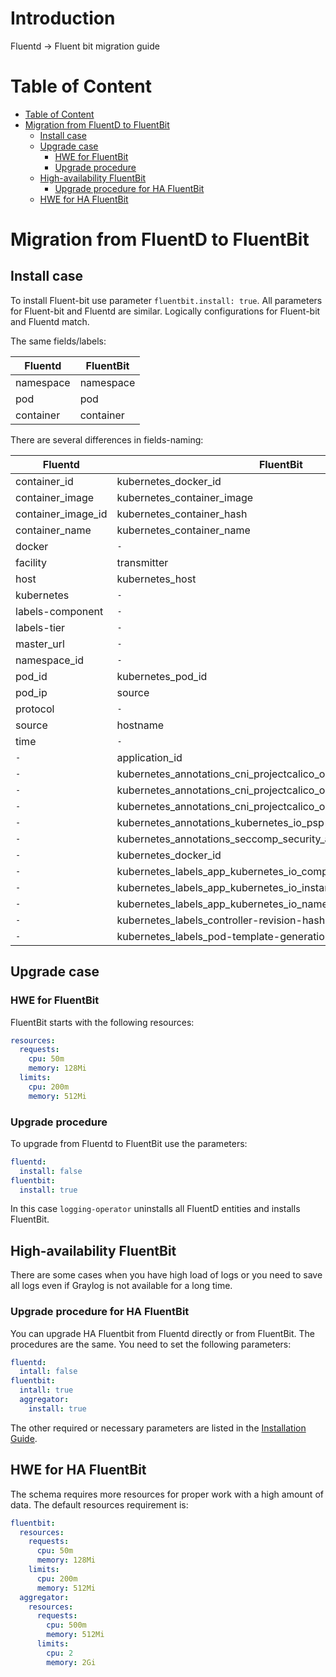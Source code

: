 # Introduction

Fluentd -> Fluent bit migration guide

# Table of Content

* [Table of Content](#table-of-content)
* [Migration from FluentD to FluentBit](#migration-from-fluentd-to-fluentbit)
  * [Install case](#install-case)
  * [Upgrade case](#upgrade-case)
    * [HWE for FluentBit](#hwe-for-fluentbit)
    * [Upgrade procedure](#upgrade-procedure)
  * [High-availability FluentBit](#high-availability-fluentbit)
    * [Upgrade procedure for HA FluentBit](#upgrade-procedure-for-ha-fluentbit)
  * [HWE for HA FluentBit](#hwe-for-ha-fluentbit)

# Migration from FluentD to FluentBit

## Install case

To install Fluent-bit use parameter `fluentbit.install: true`.
All parameters for Fluent-bit and Fluentd are similar.
Logically configurations for Fluent-bit and Fluentd match.

The same fields/labels:

| Fluentd   | FluentBit |
| --------- | --------- |
| namespace | namespace |
| pod       | pod       |
| container | container |

There are several differences in fields-naming:

| Fluentd            | FluentBit                                                       |
| ------------------ | --------------------------------------------------------------- |
| container_id       | kubernetes_docker_id                                            |
| container_image    | kubernetes_container_image                                      |
| container_image_id | kubernetes_container_hash                                       |
| container_name     | kubernetes_container_name                                       |
| docker             | `-`                                                             |
| facility           | transmitter                                                     |
| host               | kubernetes_host                                                 |
| kubernetes         | `-`                                                             |
| labels-component   | `-`                                                             |
| labels-tier        | `-`                                                             |
| master_url         | `-`                                                             |
| namespace_id       | `-`                                                             |
| pod_id             | kubernetes_pod_id                                               |
| pod_ip             | source                                                          |
| protocol           | `-`                                                             |
| source             | hostname                                                        |
| time               | `-`                                                             |
| `-`                | application_id                                                  |
| `-`                | kubernetes_annotations_cni_projectcalico_org_containerID        |
| `-`                | kubernetes_annotations_cni_projectcalico_org_podIP              |
| `-`                | kubernetes_annotations_cni_projectcalico_org_podIPs             |
| `-`                | kubernetes_annotations_kubernetes_io_psp                        |
| `-`                | kubernetes_annotations_seccomp_security_alpha_kubernetes_io_pod |
| `-`                | kubernetes_docker_id                                            |
| `-`                | kubernetes_labels_app_kubernetes_io_component                   |
| `-`                | kubernetes_labels_app_kubernetes_io_instance                    |
| `-`                | kubernetes_labels_app_kubernetes_io_name                        |
| `-`                | kubernetes_labels_controller-revision-hash                      |
| `-`                | kubernetes_labels_pod-template-generation                       |

## Upgrade case

### HWE for FluentBit

FluentBit starts with the following resources:

```yaml
resources:
  requests:
    cpu: 50m
    memory: 128Mi
  limits:
    cpu: 200m
    memory: 512Mi
```

### Upgrade procedure

To upgrade from Fluentd to FluentBit use the parameters:

```yaml
fluentd:
  install: false
fluentbit:
  install: true
```

In this case `logging-operator` uninstalls all FluentD entities and installs FluentBit.

## High-availability FluentBit

There are some cases when you have high load of logs or you need to save all logs even if Graylog is not available for
a long time.

### Upgrade procedure for HA FluentBit

You can upgrade HA Fluentbit from Fluentd directly or from FluentBit. The procedures are the same.
You need to set the following parameters:

```yaml
fluentd:
  intall: false
fluentbit:
  intall: true
  aggregator:
    install: true
```

The other required or necessary parameters are listed in the
[Installation Guide](installation.md).

## HWE for HA FluentBit

The schema requires more resources for proper work with a high amount of data.
The default resources requirement is:

```yaml
fluentbit:
  resources:
    requests:
      cpu: 50m
      memory: 128Mi
    limits:
      cpu: 200m
      memory: 512Mi
  aggregator:
    resources:
      requests:
        cpu: 500m
        memory: 512Mi
      limits:
        cpu: 2
        memory: 2Gi
```
